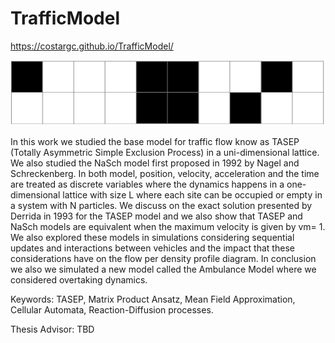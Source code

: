 # TrafficModel

https://costargc.github.io/TrafficModel/

![Screenshot of Game](images/tasep_animated.gif)

In this work we studied the base model for traffic flow know as TASEP (Totally Asymmetric Simple Exclusion Process) in a uni-dimensional lattice. We also studied the NaSch model first proposed in 1992 by Nagel and Schreckenberg.  In both model, position, velocity, acceleration and the time are treated as discrete variables where the dynamics happens in a one-dimensional lattice with size L where each site can be occupied or empty in a system with N particles. We discuss on the exact solution presented by Derrida in 1993 for the TASEP model and we also show that TASEP and NaSch models are equivalent when the maximum velocity is given by vm= 1. We also explored these models in simulations considering sequential updates and interactions between vehicles and the impact that these considerations have on the flow per density profile diagram.  In conclusion we also we simulated a new model called the Ambulance Model where we considered overtaking dynamics.

Keywords: TASEP, Matrix Product Ansatz, Mean Field Approximation, Cellular Automata, Reaction-Diffusion processes.

Thesis Advisor: TBD

